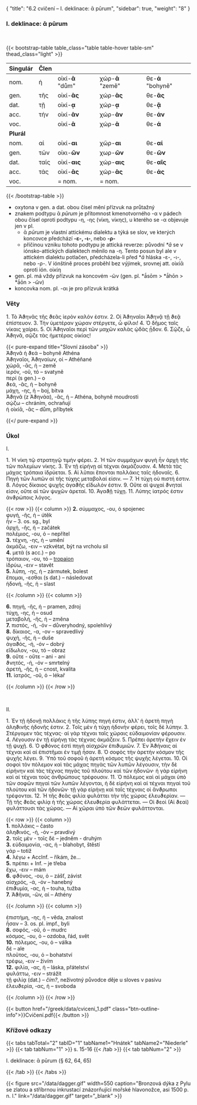 {
    "title": "6.2 cvičení – I. deklinace: ᾱ pūrum",
    "sidebar": true,
    "weight": "8"
}

### I. deklinace: ᾱ pūrum

</br>

{{< bootstrap-table table_class="table table-hover table-sm" thead_class="light" >}}

| Singulár   | Člen |                  |                  |                   |
| ---------- | ---- | ---------------- | ---------------- | ----------------- |
| nom.       | ἡ    | οἰκί-__ᾱ__ "dům" | χώρ-**ᾱ** "země" | θε-**ά** "bohyně" |
| gen.       | τῆς  | οἰκί-**ᾱς**      | χώρ-**ᾱς**       | θε-**ᾶς**         |
| dat.       | τῇ   | οἰκί-__ᾳ__       | χώρ-**ᾳ**        | θε-**ᾷ**          |
| acc.       | τήν  | οἰκί-__ᾱν__      | χώρ-**ᾱν**       | θε-**άν**         |
| voc.       |      | οἰκί-__ᾱ__       | χώρ-**ᾱ**        | θε-**ά**          |
| **Plurál** |      |                  |                  |                   |
| nom.       | αἱ   | οἰκί-**αι**      | χῶρ-**αι**       | θε-**αί**         |
| gen.       | τῶν  | οἰκι-**ῶν**      | χωρ-**ῶν**       | θε-**ῶν**         |
| dat.       | ταῖς | οἰκί-**αις**     | χώρ-**αις**      | θε-**αῖς**        |
| acc.       | τάς  | οἰκί-**ᾱς**      | χώρ-**ᾱς**       | θε-**άς**         |
| voc.       |      | = nom.           | = nom.           |                   |

{{< /bootstrap-table >}}

- oxytona v gen. a dat. obou čísel mění přízvuk na průtažný 
- znakem podtypu ᾱ *pūrum* je přítomnost kmenotvorného -α v pádech obou čísel oproti podtypu -η, -ης (νίκη, νίκης), u kterého se -α objevuje jen v pl.
  - ᾱ *pūrum* je vlastní attickému dialektu a týká se slov, ve kterých koncovce předchází **-ε-, -ι-**, nebo **-ρ-**
  - příčinou vzniku tohoto podtypu je attická reverze: původní _*ā_ se v iónsko-attických dialektech měnilo na -η. Tento posun byl ale v attickém dialektu potlačen, předcházela-li před **ā* hláska -ε-, -ι-, nebo -ρ-. V iónštině proces proběhl bez výjimek, srovnej att. οἰκίᾱ oproti ión. οἰκίη 
- gen. pl. má vždy přízvuk na koncovém -ῶν (gen. pl. *ā́sōm > *ā́hōn > *ā́ōn > -ῶν)
- koncovka nom. pl. -αι je pro přízvuk krátká 



### Věty

1\. Τὸ Ἀϑηνᾶς τῆς ϑεᾶς ἱερὸν καλόν ἐστιν. 2. Οἱ Ἀϑηναῖοι Ἀϑηνᾷ τῇ ϑεᾷ ἐπίστευον. 3. Τὴν ὑμετέραν χώραν στέργετε, ὦ φίλοι! 4. Ὁ δῆμος ταῖς νίκαις χαίρει. 5. Οἱ Ἀϑηναῖοι περὶ τῶν μαχῶν καλὰς ᾠδὰς ᾖδον. 6. Σῷζε, ὦ Ἀϑηνᾶ, σῷζε τὰς ἡμετέρας οἰκίας!

{{< pure-expand title="Slovní zásoba" >}}      
Ἀϑηνᾶ ἡ ϑεά – bohyně Athéna   
Ἀϑηναῖοι, Ἀϑηναίων, οἱ – Athéňané   
χώρᾱ, -ᾱς, ἡ – země  
ἱερόν, -οῦ, τό – svatyně   
περί (s gen.) – o  
ϑεά, -ᾶς, ἡ – bohyně   
μάχη, -ης, ἡ – boj, bitva  
Ἀϑηνᾶ (z Ἀϑηνάα), -ᾶς, ἡ – Athéna, bohyně moudrosti    
σῴζω – chráním, ochraňují  
ἡ οἰκίᾱ, -ᾱς – dům, příbytek

{{</ pure-expand >}}



### Úkol

Ι.

1\. Ἡ νίκη τῷ στρατηγῷ τιμὴν φέρει. 2. Ἡ τῶν συμμάχων φυγὴ ἦν ἀρχὴ τῆς τῶν πολεμίων νίκης. 3. Ἐν τῇ εἰρήνῃ αἱ τέχναι ἀκμάζουσιν. 4. Μετὰ τὰς μάχας τρόπαια ἱδρύεται. 5. Αἱ λῦπαι ἕπονται πολλάκις ταῖς ἡδοναῖς. 6. Πηγὴ τῶν λυπῶν αἱ τῆς τύχης μεταβολαί εἰσιν. — 7. Ἡ τύχη οὐ πιστή ἐστιν. 8. Λόγος δίκαιος ψυχῆς ἀγαϑῆς εἴδωλόν ἐστιν. 9. Οὔτε αἱ ψυχαὶ ϑνηταί εἰσιν, οὔτε αἱ τῶν ψυχῶν ἀρεταί. 10. Ἀγαϑῇ τύχῃ. 11. Λύπης ἰατρός ἐστιν ἀνϑρώποις λόγος.

{{< row >}}
{{< column >}}
**2\.** σύμμαχος, -ου, ὁ spojenec  
φυγή, -ῆς, ἡ – útěk  
ἦν – 3. os. sg., byl  
ἀρχή, -ῆς, ἡ – začátek  
πολέμιος, -ου, ὁ – nepřítel  
**3\.** τέχνη, -ης, ἡ – umění  
ἀκμάζω, -ειν – vzkvétat, být na vrcholu sil   
**4\.** μετά (s acc.) – po  
τρόπαιον, -ου, τό – [tropaion](https://en.wikipedia.org/wiki/Tropaion)  
ἱδρύω, -ειν – stavět  
**5\.** λύπη, -ης, ἡ – zármutek, bolest  
ἕπομαι, -εσθαι (s dat.) – následovat  
ἡδονή, -ῆς, ἡ – slast  

{{< /column >}} 
{{< column >}}  

**6\.** πηγή, -ῆς, ἡ – pramen, zdroj  
τύχη, -ης, ἡ – osud  
μεταβολή, -ῆς, ἡ – změna  
**7\.** πιστός, -ή, -όν – důveryhodný, spolehlivý  
**8\.** δίκαιος, -α, -ον – spravedlivý   
ψυχή, -ῆς, ἡ – duše  
ἀγαϑός, -ή, -όν – dobrý  
εἴδωλον, -ου, τό – obraz  
**9\.** οὔτε - οὔτε – ani - ani   
ϑνητός, -ή, -όν – smrtelný  
ἀρετή, -ῆς, ἡ – cnost, kvalita  
**11\.** ἰατρός, -οῦ, ὁ – lékař

{{< /column >}} 
{{< /row >}}

&nbsp; 



ΙΙ. 

1\. Ἐν τῇ ἡδονῇ πολλάκις ἡ τῆς λύπης πηγή ἐστιν, ἀλλ' ἡ ἀρετὴ πηγὴ ἀληϑινῆς ἡδονῆς ἐστιν. 2. Τοῖς μὲν ἡ τύχη ἡδονὴν φέρει, τοῖς δὲ λύπην. 3. Στέργομεν τὰς τέχνας· αἱ γὰρ τέχναι ταῖς χώραις εὐδαιμονίαν φέρουσιν. 4. Λέγουσιν ἐν τῇ εἰρήνῃ τὰς τέχνας ἀκμάζειν. 5. Πρέπει ἀρετὴν ἔχειν ἐν τῇ ψυχῇ. 6. Ὁ φϑόνος ἐστὶ πηγὴ αἰσχρῶν ἐπιϑυμιῶν. 7. Ἐν Ἀϑήναις αἱ τέχναι καὶ αἱ ἐπιστῆμαι ἐν τιμῇ ἦσαν. 8. Ὁ σοφὸς τὴν ἀρετὴν κόσμον τῆς ψυχῆς λέγει. 9. Ὑπὸ τοῦ σοφοῦ ἡ ἀρετὴ κόσμος τῆς ψυχῆς
λέγεται. 10. Οἱ σοφοὶ τὸν πόλεμον καὶ τὰς μάχας πηγὰς τῶν λυπῶν λέγουσιν, τὴν δὲ εἰρήνην καὶ τὰς τέχνας πηγὰς τοῦ πλούτου καὶ τῶν ἡδονῶν· ἡ γὰρ εἰρήνη καὶ αἱ τέχναι τοὺς ἀνθρώπους τρέφουσιν. 11. Ὁ πόλεμος καὶ αἱ μάχαι ὑπὸ τῶν σοφῶν πηγαὶ τῶν λυπῶν λέγονται, ἡ δὲ εἰρήνη καὶ αἱ τέχναι πηγαὶ τοῦ πλούτου καὶ τῶν ἡδονῶν· τῇ γὰρ εἰρήνῃ καὶ ταῖς τέχναις οἱ ἄνϑρωποι τρέφονται. 12. Ἡ τῆς ϑεᾶς
φιλία φυλάττει τὴν τῆς χώρας ἐλευϑερίαν. — Τῇ τῆς ϑεᾶς φιλίᾳ ἡ τῆς χώρας ἐλευϑερία φυλάττεται. — Οἱ ϑεοὶ (Αἱ ϑεαὶ) φυλάττουσι τὰς χώρας. — Αἱ χῶραι ὑπὸ τῶν ϑεῶν φυλάττονται.

{{< row >}}
{{< column >}}  
**1\.** πολλάκις – často  
ἀληϑινός, -ή, -όν – pravdivý  
**2\.** τοῖς μὲν - τοῖς δὲ  – jedněm - druhým  
**3\.** εὐδαιμονία, -ας, ἡ – blahobyt, štěstí  
γάρ – totiž   
**4\.** λέγω + AccInf. – říkám, že...  
**5\.** πρέπει + Inf. – je třeba  
ἔχω, -ειν – mám   
**6\.** φϑόνος, -ου, ὁ – zášť, závist   
αἰσχρός, -ά, -όν – hanebný  
ἐπιϑυμία, -ας, ἡ – touha, tužba     
**7\.** Ἀϑῆναι, -ῶν, αἱ – Athény  

{{< /column >}} 
{{< column >}}    

ἐπιστήμη, -ης, ἡ – věda, znalost   
ἦσαν – 3. os. pl. impf., byli   
**8\.** σοφός, -οῦ, ὁ – mudrc  
κόσμος, -ου, ὁ – ozdoba, řád, svět  
**10\.** πόλεμος, -ου, ὁ – válka   
δέ –  ale   
πλοῦτος, -ου, ὁ – bohatství  
τρέφω, -ειν – živím    
**12\.** φιλία, -ας, ἡ – láska, přátelství  
φυλάττω, -ειν – strážit     
τῇ φιλίᾳ (dat.) – *čím?*, neživotný původce děje u sloves v pasivu   
ἐλευϑερία, -ας, ἡ – svoboda    

{{< /column >}} 
{{< /row >}}

{{< button href="/greek/data/cviceni_1.pdf" class="btn-outline-info">}}Cvičení.pdf{{< /button >}}

### Křížové odkazy

{{< tabs tabTotal="2" tabID="1" tabName1="Hnátek" tabName2="Niederle" >}}
{{< tab tabNum="1" >}}
s. 15-16
{{< /tab >}}
{{< tab tabNum="2" >}}

I. deklinace: ᾱ pūrum (§ 62, 64, 65)

{{< /tab >}}
{{< /tabs >}}

{{< figure src="/data/dagger.gif" width=550 caption="Bronzová dýka z Pylu se zlatou a stříbrnou inkrustací znázorňující mořské hlavonožce, asi 1500 p. n. l." link="/data/dagger.gif" target=”_blank” >}}